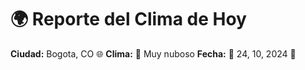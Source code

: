 # 🌍 Reporte del Clima de Hoy

**Ciudad:** Bogota, CO 🌐
**Clima:** 🌈 Muy nuboso
**Fecha:** 📅 24, 10, 2024 🚀
